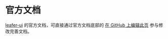 # 官方文档

[leafer-ui](https://github.com/leaferjs/leafer-ui) 的官方文档，可直接通过官方文档底部的 [在 GitHub 上编辑此页](https://github.com/leaferjs/docs/edit/main/src/guide/index.md) 参与修改完善文档。
